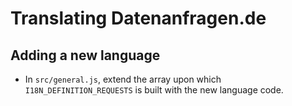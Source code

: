 # Translating Datenanfragen.de

## Adding a new language

* In `src/general.js`, extend the array upon which `I18N_DEFINITION_REQUESTS` is built with the new language code.
